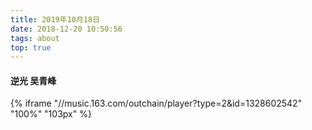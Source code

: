 ```yaml
---
title: 2019年10月18日
date: 2018-12-20 10:50:56
tags: about
top: true
---
```


#### 逆光 吴青峰

{% iframe "//music.163.com/outchain/player?type=2&id=1328602542" "100%" "103px" %}
